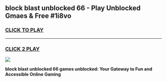 
## block blast unblocked 66 - Play Unblocked Gmaes & Free #1i8vo
<h3>
<a href="https://news.freeplayer.one?title=block_blast_unblocked_66&ref=24F">CLICK TO PLAY</a></h3>
<hr>

<h3>
<a href="https://news.freeplayer.one?title=block_blast_unblocked_66&ref=24F">CLICK 2 PLAY</a>
  
</h3>

<a href="https://news.freeplayer.one?title=block_blast_unblocked_66&ref=24F/"><img src="https://clearcache.store/games.png"></a>


**block blast unblocked 66 games unblocked: Your Gateway to Fun and Accessible Online Gaming**
